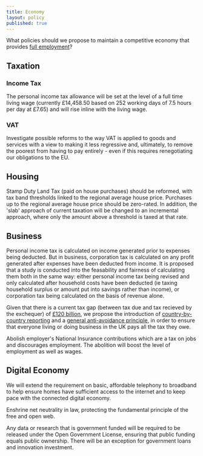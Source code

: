 ```yaml
---
title: Economy
layout: policy
published: true
---
```


What policies should we propose to maintain a competitive economy that provides [full employment](http://www.princeton.edu/~achaney/tmve/wiki100k/docs/Full_employment.html)?

## Taxation

### Income Tax

The personal income tax allowance will be set at the level of a full time living wage (currently £14,458.50 based on 252 working days of 7.5 hours per day at £7.65) and will rise inline with the living wage.

### VAT
Investigate possible reforms to the way VAT is applied to goods and services with a view to making it less regressive and, ultimately, to remove the poorest from having to pay entirely - even if this requires renegotiating our obligations to the EU. 

## Housing

Stamp Duty Land Tax (paid on house purchases) should be reformed, with tax band thresholds linked to the regional average house price. Purchases up to the regional average house price should be zero-rated. In addition, the 'slab' approach of current taxation will be changed to an incremental approach, where only the amount above a threshold is taxed at that rate.

## Business

Personal income tax is calculated on income generated prior to expenses being deducted. But in business, corporation tax is calculated on any profit generated after expenses have been deducted from income. It is proposed that a study is conducted into the feasability and fairness of calculating them both in the same way: either personal income tax being revised and only calculated after household costs have been deducted (ie taxing household surplus or amount put into savings rather than income), or corporation tax being calculated on the basis of revenue alone.

Given that there is a current tax gap (between tax due and tax recieved by the exchequer) of [£120 billion](http://www.taxresearch.org.uk/Documents/FAQ1TaxGap.pdf), we propose the introduction of [country-by-country reporting](http://www.taxresearch.org.uk/Documents/CBC.pdf) and a [general anti-avoidance principle](http://www.taxresearch.org.uk/Blog/2012/06/20/why-we-need-a-genuine-general-anti-avoidance-principle-to-beat-tax-abuse-2/), in order to ensure that everyone living or doing business in the UK pays all the tax they owe.

Abolish employer's National Insurance contributions which are a tax on jobs and discourages employment. The abolition will boost the level of employment as well as wages.

## Digital Economy

We will extend the requirement on basic, affordable telephony to broadband to help ensure homes have sufficient access to the internet and to keep pace with the connected digital economy.

Enshrine net neutrality in law, protecting the fundamental principle of the free and open web.

Any data or research that is government funded will be required to be released under the Open Government License, ensuring that public funding equals public ownership. There will be an exception for government loans and innovation investment.